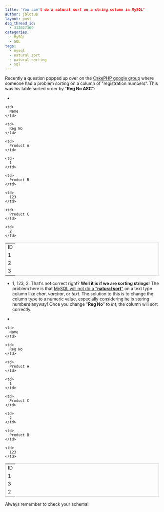 ```yaml
---
title: 'You can't do a natural sort on a string column in MySQL'
author: jblotus
layout: post
dsq_thread_id:
  - 312027360
categories:
  - MySQL
  - SQL
tags:
  - mysql
  - natural sort
  - natural sorting
  - sql
---
```

Recently a question popped up over on the [CakePHP google group][1] where someone had a problem sorting on a column of "registration numbers&#8221;. This was his table sorted order by "**Reg No ASC**":

-

<table style="border: 1px solid #ccc;">
  <tr>
    <td>
      ID
    </td>

    <td>
      Name
    </td>

    <td>
      Reg No
    </td>
  </tr>

  <tr>
    <td>
      1
    </td>

    <td>
      Product A
    </td>

    <td>
      1
    </td>
  </tr>

  <tr>
    <td>
      2
    </td>

    <td>
      Product B
    </td>

    <td>
      123
    </td>
  </tr>

  <tr>
    <td>
      3
    </td>

    <td>
      Product C
    </td>

    <td>
      2
    </td>
  </tr>
</table>

- 1, 123, 2. That's not correct right? **Well it is if we are sorting strings!** The problem here is that [MySQL will not do a "**natural sort**"][2] on a text type column like *char*, *varchar*, or *text*. The solution to this is to change the column type to a numeric value, especially considering he is storing numbers anyway! Once you change "**Reg No**&#8221; to *int*, the column will sort correctly.

-

<table style="border: 1px solid #ccc;">
  <tr>
    <td>
      ID
    </td>

    <td>
      Name
    </td>

    <td>
      Reg No
    </td>
  </tr>

  <tr>
    <td>
      1
    </td>

    <td>
      Product A
    </td>

    <td>
      1
    </td>
  </tr>

  <tr>
    <td>
      3
    </td>

    <td>
      Product C
    </td>

    <td>
      2
    </td>
  </tr>

  <tr>
    <td>
      2
    </td>

    <td>
      Product B
    </td>

    <td>
      123
    </td>
  </tr>
</table>

Always remember to check your schema!

 [1]: http://groups.google.com/group/cake-php/browse_thread/thread/5c6440a91795ec2d#
 [2]: http://stackoverflow.com/questions/153633/natural-sort-in-mysql
